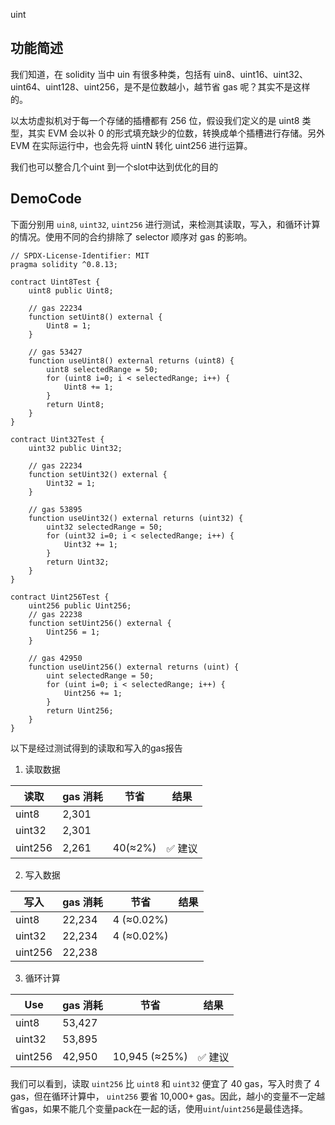 uint

## 功能简述

我们知道，在 solidity 当中 uin 有很多种类，包括有 uin8、uint16、uint32、uint64、uint128、uint256，是不是位数越小，越节省 gas 呢？其实不是这样的。

以太坊虚拟机对于每一个存储的插槽都有 256 位，假设我们定义的是 uint8 类型，其实 EVM 会以补 0 的形式填充缺少的位数，转换成单个插槽进行存储。另外 EVM 在实际运行中，也会先将 uintN 转化 uint256 进行运算。

我们也可以整合几个uint 到一个slot中达到优化的目的

## DemoCode

下面分别用 `uin8`, `uint32`, `uint256` 进行测试，来检测其读取，写入，和循环计算的情况。使用不同的合约排除了 selector 顺序对 gas 的影响。

```solidity
// SPDX-License-Identifier: MIT
pragma solidity ^0.8.13;

contract Uint8Test {
    uint8 public Uint8;

    // gas 22234
    function setUint8() external {
        Uint8 = 1;
    }

    // gas 53427
    function useUint8() external returns (uint8) {
        uint8 selectedRange = 50;
        for (uint8 i=0; i < selectedRange; i++) {
            Uint8 += 1;
        }
        return Uint8;
    }
}

contract Uint32Test {
    uint32 public Uint32;

    // gas 22234
    function setUint32() external {
        Uint32 = 1;
    }

    // gas 53895
    function useUint32() external returns (uint32) {
        uint32 selectedRange = 50;
        for (uint32 i=0; i < selectedRange; i++) {
            Uint32 += 1;
        }
        return Uint32;
    }
}

contract Uint256Test {
    uint256 public Uint256;
    // gas 22238
    function setUint256() external {
        Uint256 = 1;
    }

    // gas 42950
    function useUint256() external returns (uint) {
        uint selectedRange = 50;
        for (uint i=0; i < selectedRange; i++) {
            Uint256 += 1;
        }
        return Uint256;
    }
}
```

以下是经过测试得到的读取和写入的gas报告

1. 读取数据

| 读取 | gas 消耗 | 节省     | 结果    |
| ---------- | -------- | -------- | ------- |
| uint8      | 2,301     |          |         |
| uint32     | 2,301     |          |         |
| uint256    | 2,261     | 40(≈2%) | ✅ 建议 |

2. 写入数据

| 写入 | gas 消耗 | 节省     | 结果    |
| ---------- | -------- | -------- | ------- |
| uint8      | 22,234     |   4 (≈0.02%)      |         |
| uint32     | 22,234     |   4  (≈0.02%)     |         |
| uint256    | 22,238     |    |  |

3. 循环计算

| Use | gas 消耗 | 节省     | 结果    |
| ---------- | -------- | -------- | ------- |
| uint8      | 53,427     |        |         |
| uint32     | 53,895     |       |         |
| uint256    | 42,950     |  10,945  (≈25%)   | ✅ 建议 |

我们可以看到，读取 `uint256` 比 `uint8` 和 `uint32` 便宜了 40 gas，写入时贵了 4 gas，但在循环计算中， `uint256` 要省 10,000+ gas。因此，越小的变量不一定越省gas，如果不能几个变量pack在一起的话，使用`uint`/`uint256`是最佳选择。
